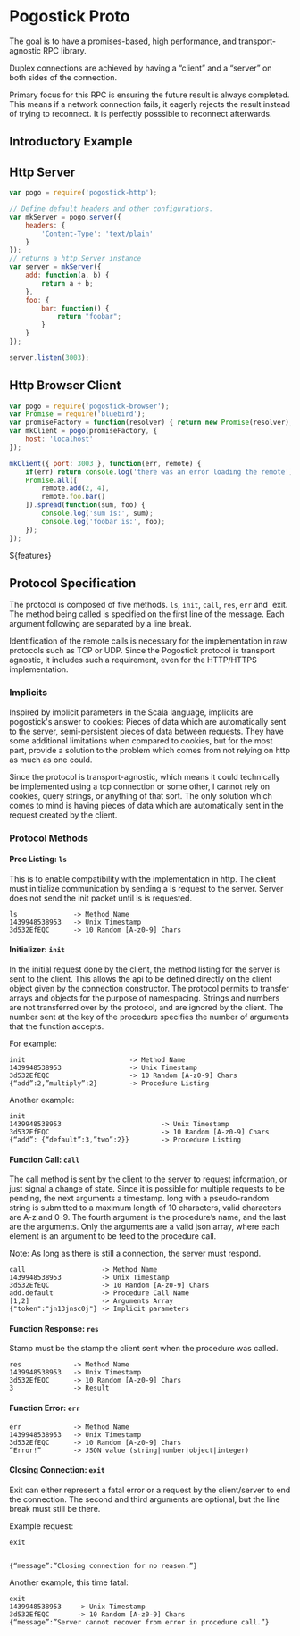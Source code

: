 # Pogostick Proto

The goal is to have a promises-based, high performance, and transport-agnostic RPC 
library.

Duplex connections are achieved by having a “client” and a “server” on both sides of the 
connection.

Primary focus for this RPC is ensuring the future result is always completed.
This means if a network connection fails, it eagerly rejects the result instead 
of trying to reconnect. It is perfectly posssible to reconnect afterwards.

## Introductory Example

## Http Server
```javascript
var pogo = require('pogostick-http');

// Define default headers and other configurations.
var mkServer = pogo.server({
	headers: {
		'Content-Type': 'text/plain'
	}
});
// returns a http.Server instance
var server = mkServer({
	add: function(a, b) {
		return a + b;
	},
	foo: {
		bar: function() {
			return "foobar";
		}
	}
});

server.listen(3003);
```

## Http Browser Client
```javascript
var pogo = require('pogostick-browser');
var Promise = require('bluebird');
var promiseFactory = function(resolver) { return new Promise(resolver); };
var mkClient = pogo(promiseFactory, {
	host: 'localhost'
});

mkClient({ port: 3003 }, function(err, remote) {
	if(err) return console.log('there was an error loading the remote');
	Promise.all([
		remote.add(2, 4),
		remote.foo.bar()
	]).spread(function(sum, foo) {
		console.log('sum is:', sum);
		console.log('foobar is:', foo);
	});
});
```

${features}


## Protocol Specification

The protocol is composed of five methods. `ls`, `init`, `call`, `res`, `err` 
and `exit. The method being called is specified on the first line of the 
message. Each argument following are separated by a line break.

Identification of the remote calls is necessary for the implementation in raw 
protocols such as TCP or UDP. Since the Pogostick protocol is transport 
agnostic, it includes such a requirement, even for the HTTP/HTTPS 
implementation.

### Implicits
Inspired by implicit parameters in the Scala language, implicits are 
pogostick's answer to cookies: Pieces of data which are automatically sent to 
the server, semi-persistent pieces of data between requests. They have some 
additional limitations when compared to cookies, but for the most part, provide
a solution to the problem which comes from not relying on http as much as one 
could.

Since the protocol is transport-agnostic, which means it could technically be 
implemented using a tcp connection or some other, I cannot rely on cookies, 
query strings, or anything of that sort. The only solution which comes to mind 
is having pieces of data which are automatically sent in the request created by 
the client.

### Protocol Methods

#### Proc Listing: `ls`

This is to enable compatibility with the implementation in http. The client must 
initialize communication by sending a ls request to the server. Server does not 
send the init packet until ls is requested.

	ls              -> Method Name
	1439948538953   -> Unix Timestamp
	3d532EfEQC      -> 10 Random [A-z0-9] Chars


#### Initializer: `init`

In the initial request done by the client, the method listing for the server is 
sent to the client. This allows the api to be defined directly on the client 
object given by the connection constructor. The protocol permits to transfer 
arrays and objects for the purpose of namespacing. Strings and numbers are not 
transferred over by the protocol, and are ignored by the client. The number 
sent at the key of the procedure specifies the number of arguments that the 
function accepts.

For example:

	init                          -> Method Name
	1439948538953                 -> Unix Timestamp
	3d532EfEQC                    -> 10 Random [A-z0-9] Chars
	{“add”:2,”multiply”:2}        -> Procedure Listing

Another example:

	init
	1439948538953                         -> Unix Timestamp
	3d532EfEQC                            -> 10 Random [A-z0-9] Chars
	{“add”: {“default”:3,”two”:2}}        -> Procedure Listing

#### Function Call: `call`

The call method is sent by the client to the server to request information, or 
just signal a change of state. Since it is possible for multiple requests to be 
pending, the next arguments a timestamp. long with a pseudo-random string is 
submitted to a maximum length of 10 characters, valid characters are A-z and 
0-9. The fourth argument is the procedure’s name, and the last are the 
arguments. Only the arguments are a valid json array, where each element is an 
argument to be feed to the procedure call.

Note: As long as there is still a connection, the server must respond.

	call                   -> Method Name
	1439948538953          -> Unix Timestamp
	3d532EfEQC             -> 10 Random [A-z0-9] Chars
	add.default            -> Procedure Call Name
	[1,2]                  -> Arguments Array
	{"token":"jn13jnsc0j"} -> Implicit parameters

#### Function Response: `res`

Stamp must be the stamp the client sent when the procedure was called.

	res             -> Method Name
	1439948538953   -> Unix Timestamp
	3d532EfEQC      -> 10 Random [A-z0-9] Chars
	3               -> Result

#### Function Error: `err`

	err             -> Method Name
	1439948538953   -> Unix Timestamp
	3d532EfEQC      -> 10 Random [A-z0-9] Chars
	“Error!”        -> JSON value (string|number|object|integer)

#### Closing Connection: `exit`

Exit can either represent a fatal error or a request by the client/server to 
end the connection. The second and third arguments are optional, but the line 
break must still be there.

Example request:

	exit
	
	
	{“message”:”Closing connection for no reason.”}

Another example, this time fatal:

	exit
	1439948538953    -> Unix Timestamp
	3d532EfEQC       -> 10 Random [A-z0-9] Chars
	{“message”:”Server cannot recover from error in procedure call.”}


